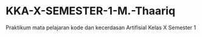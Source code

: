 # KKA-X-SEMESTER-1-M.-Thaariq
Praktikum mata pelajaran kode dan kecerdasan Artifisial Kelas X Semester 1
